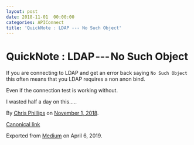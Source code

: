 ```yaml
---
layout: post
date: 2018-11-01  00:00:00
categories: APIConnect
title: 'QuickNote : LDAP --- No Such Object'
---
```

# QuickNote : LDAP --- No Such Object 

If you are connecting to LDAP and get an error back saying
`No Such Object` this often means that
you LDAP requires a non anon bind.

Even if the connection test is working without.

I wasted half a day on this.....





By [Chris Phillips](https://medium.com/@cminion) on
[November 1, 2018](https://medium.com/p/1e625f578adb).

[Canonical
link](https://medium.com/@cminion/quicknote-ldap-no-such-object-1e625f578adb)

Exported from [Medium](https://medium.com) on April 6, 2019.
